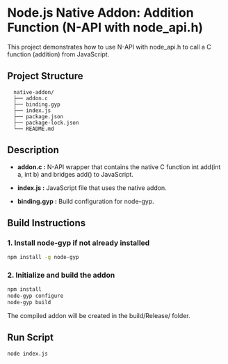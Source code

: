 # Node.js Native Addon: Addition Function (N-API with node_api.h)

This project demonstrates how to use N-API with node_api.h to call a C function (addition) from JavaScript.

## Project Structure
```
  native-addon/
  ├── addon.c
  ├── binding.gyp
  ├── index.js
  ├── package.json
  ├── package-lock.json
  └── README.md
```

## Description

- **addon.c :** N-API wrapper that contains the native C function int add(int a, int b) and bridges add() to JavaScript.

- **index.js :** JavaScript file that uses the native addon.

- **binding.gyp :** Build configuration for node-gyp.

## Build Instructions

### 1. Install node-gyp if not already installed

```bash
npm install -g node-gyp
```

### 2. Initialize and build the addon

```bash
npm install
node-gyp configure
node-gyp build
```

The compiled addon will be created in the build/Release/ folder.

## Run Script

```bash
node index.js
```
